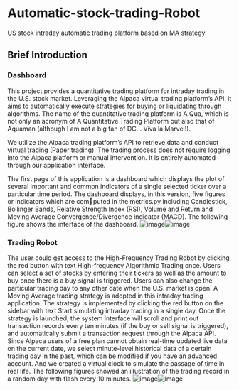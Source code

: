 # Automatic-stock-trading-Robot
US stock intraday automatic trading platform based on MA strategy

## Brief Introduction
### Dashboard
This project provides a quantitative trading platform for intraday trading in the U.S. stock market. Leveraging the Alpaca virtual trading platform’s API, it aims to automatically execute strategies for buying or liquidating through algorithms. The name of the quantitative trading platform is A Qua, which is not only an acronym of A Quantitative Trading Platform but also that of Aquaman (although I am not a big fan of DC... Viva la Marvel!).

We utilize the Alpaca trading platform’s API to retrieve data and conduct virtual trading (Paper trading). The trading process does not require logging into
the Alpaca platform or manual intervention. It is entirely automated through our application interface.

The first page of this application is a dashboard which displays the plot of several important and common indicators of a single selected ticker over a particular time period. The dashboard displays, in this version, five figures or indicators which are computed in the metrics.py including Candlestick, Bollinger Bands, Relative Strength Index (RSI), Volume and Return and Moving Average Convergence/Divergence indicator (MACD). The following figure shows the interface of the dashboard.
![image](https://github.com/SupermanCaozh/Streamlit-Automatic-Stock-Trading-Robot/assets/96049887/d6cdc816-ace4-48da-a4ce-dc59479c318b)![image](https://github.com/SupermanCaozh/Streamlit-Automatic-Stock-Trading-Robot/assets/96049887/79a65f4c-82a7-407d-990c-1177abb02680)
### Trading Robot
The user could get access to the High-Frequency Trading Robot by clicking the red button with text High-frequency Algorithmic Trading once. Users can select a set of stocks by entering their tickers as well as the amount to buy once there is a buy signal is triggered. Users can also change the particular trading day to any other date when the U.S. market is open. A Moving Average trading strategy is adopted in this intraday trading application. The strategy is implemented by clicking the red button on the sidebar with text Start simulating intraday trading in a single day.
Once the strategy is launched, the system interface will scroll and print out transaction records every ten minutes (if the buy or sell signal is
triggered), and automatically submit a transaction request through the Alpaca API. Since Alpaca users of a free plan cannot obtain real-time updated live data on the current date, we select minute-level historical data of a certain trading day in the past, which can be modified if you have an advanced account. And we created a virtual clock to simulate the passage of time in real life. The following figures showed an illustration of the trading record in a random day with flash every 10 minutes.
![image](https://github.com/SupermanCaozh/Streamlit-Automatic-Stock-Trading-Robot/assets/96049887/05eddc59-0331-45e6-a4a0-fbca9eb82fb1)![image](https://github.com/SupermanCaozh/Streamlit-Automatic-Stock-Trading-Robot/assets/96049887/869323bd-84a5-4d15-ab66-471d0c3627d4)






